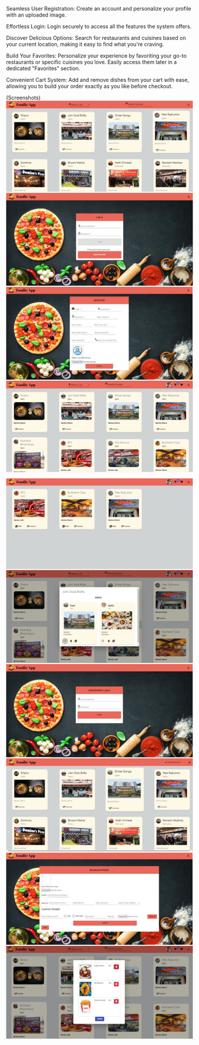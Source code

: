 Seamless User Registration: Create an account and personalize your profile with an uploaded image.


Effortless Login: Login securely to access all the features the system offers.


Discover Delicious Options: Search for restaurants and cuisines based on your current location, making it easy to find what you're craving.


Build Your Favorites: Personalize your experience by favoriting your go-to restaurants or specific cuisines you love. Easily access them later in a dedicated "Favorites" section.


Convenient Cart System: Add and remove dishes from your cart with ease, allowing you to build your order exactly as you like before checkout.

(Screenshots) ![text](Screenshots/1.jpeg) ![text](Screenshots/2.jpeg) ![text](Screenshots/3.jpeg) ![text](Screenshots/4.jpeg)

![alt text](Screenshots/5.jpeg) ![alt text](Screenshots/6.jpeg) ![alt text](Screenshots/7.jpeg) ![alt text](Screenshots/8.jpeg) ![alt text](Screenshots/9.jpeg) ![alt text](Screenshots/cart.jpeg)

